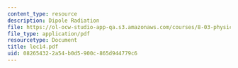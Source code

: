 ```yaml
---
content_type: resource
description: Dipole Radiation
file: https://ol-ocw-studio-app-qa.s3.amazonaws.com/courses/8-03-physics-iii-spring-2003/082654322a54b0d5900c865d944779c6_lec14.pdf
file_type: application/pdf
resourcetype: Document
title: lec14.pdf
uid: 08265432-2a54-b0d5-900c-865d944779c6
---
```

